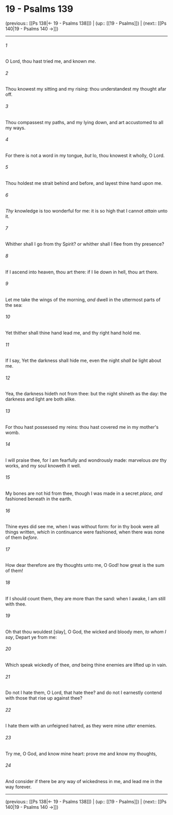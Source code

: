 # 19 - Psalms 139

(previous:: [[Ps 138|← 19 - Psalms 138]]) | (up:: [[19 - Psalms]]) | (next:: [[Ps 140|19 - Psalms 140 →]])

***


###### 1 
O Lord, thou hast tried me, and known _me_. 

###### 2 
Thou knowest my sitting and my rising: thou understandest my thought afar off. 

###### 3 
Thou compassest my paths, and my lying down, and art accustomed to all my ways. 

###### 4 
For there is not a word in my tongue, _but_ lo, thou knowest it wholly, O Lord. 

###### 5 
Thou holdest me strait behind and before, and layest thine hand upon me. 

###### 6 
_Thy_ knowledge is too wonderful for me: it is so high that I cannot _attain_ unto it. 

###### 7 
Whither shall I go from thy Spirit? or whither shall I flee from thy presence? 

###### 8 
If I ascend into heaven, thou art there: if I lie down in hell, thou art there. 

###### 9 
Let me take the wings of the morning, _and_ dwell in the uttermost parts of the sea: 

###### 10 
Yet thither shall thine hand lead me, and thy right hand hold me. 

###### 11 
If I say, Yet the darkness shall hide me, even the night _shall be_ light about me. 

###### 12 
Yea, the darkness hideth not from thee: but the night shineth as the day: the darkness and light are both alike. 

###### 13 
For thou hast possessed my reins: thou hast covered me in my mother's womb. 

###### 14 
I will praise thee, for I am fearfully and wondrously made: marvelous _are_ thy works, and my soul knoweth it well. 

###### 15 
My bones are not hid from thee, though I was made in a secret _place, and_ fashioned beneath in the earth. 

###### 16 
Thine eyes did see me, when I was without form: for in thy book were all things written, _which_ in continuance were fashioned, when there was none of them _before_. 

###### 17 
How dear therefore are thy thoughts unto me, O God! how great is the sum of them! 

###### 18 
If I should count them, they are more than the sand: when I awake, I am still with thee. 

###### 19 
Oh that thou wouldest [slay], O God, the wicked and bloody men, _to whom I say_, Depart ye from me: 

###### 20 
Which speak wickedly of thee, _and_ being thine enemies are lifted up in vain. 

###### 21 
Do not I hate them, O Lord, that hate thee? and do not I earnestly contend with those that rise up against thee? 

###### 22 
I hate them with an unfeigned hatred, as they were mine _utter_ enemies. 

###### 23 
Try me, O God, and know mine heart: prove me and know my thoughts, 

###### 24 
And consider if there be any way of wickedness in me, and lead me in the way forever.

***

(previous:: [[Ps 138|← 19 - Psalms 138]]) | (up:: [[19 - Psalms]]) | (next:: [[Ps 140|19 - Psalms 140 →]])
